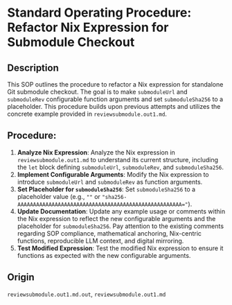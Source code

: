 # Standard Operating Procedure: Refactor Nix Expression for Submodule Checkout

## Description
This SOP outlines the procedure to refactor a Nix expression for standalone Git submodule checkout. The goal is to make `submoduleUrl` and `submoduleRev` configurable function arguments and set `submoduleSha256` to a placeholder. This procedure builds upon previous attempts and utilizes the concrete example provided in `reviewsubmodule.out1.md`.

## Procedure:
1.  **Analyze Nix Expression**: Analyze the Nix expression in `reviewsubmodule.out1.md` to understand its current structure, including the `let` block defining `submoduleUrl`, `submoduleRev`, and `submoduleSha256`.
2.  **Implement Configurable Arguments**: Modify the Nix expression to introduce `submoduleUrl` and `submoduleRev` as function arguments.
3.  **Set Placeholder for `submoduleSha256`**: Set `submoduleSha256` to a placeholder value (e.g., `""` or `"sha256-AAAAAAAAAAAAAAAAAAAAAAAAAAAAAAAAAAAAAAAAAAAAAAAAAAAAA="`).
4.  **Update Documentation**: Update any example usage or comments within the Nix expression to reflect the new configurable arguments and the placeholder for `submoduleSha256`. Pay attention to the existing comments regarding SOP compliance, mathematical anchoring, Nix-centric functions, reproducible LLM context, and digital mirroring.
5.  **Test Modified Expression**: Test the modified Nix expression to ensure it functions as expected with the new configurable arguments.

## Origin
`reviewsubmodule.out1.md.out`, `reviewsubmodule.out1.md`